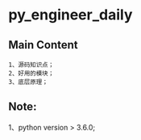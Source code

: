 # py_engineer_daily

## Main Content

    1、源码知识点；
    2、好用的模块；
    3、底层原理；
     
## Note:
1、python version > 3.6.0;

